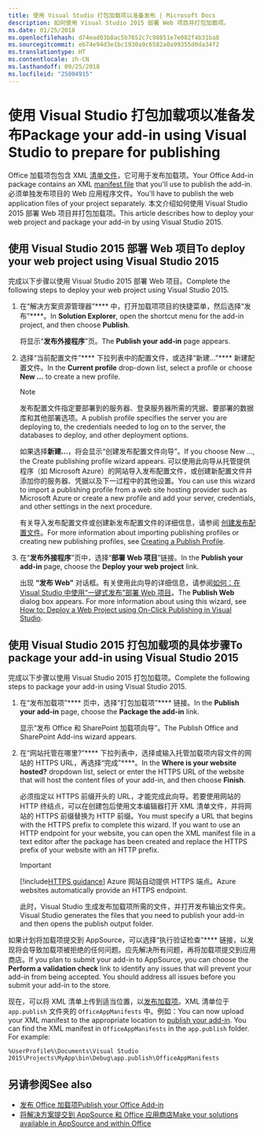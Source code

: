 ```yaml
---
title: 使用 Visual Studio 打包加载项以准备发布 | Microsoft Docs
description: 如何使用 Visual Studio 2015 部署 Web 项目并打包加载项。
ms.date: 01/25/2018
ms.openlocfilehash: d74ead03b8ac5b7652c7c98851e7e082f4b31ba8
ms.sourcegitcommit: eb74e94d3e1bc1930a9c6582a0a99355d0da34f2
ms.translationtype: HT
ms.contentlocale: zh-CN
ms.lasthandoff: 09/25/2018
ms.locfileid: "25004915"
---
```

# <a name="package-your-add-in-using-visual-studio-to-prepare-for-publishing"></a><span data-ttu-id="763f1-103">使用 Visual Studio 打包加载项以准备发布</span><span class="sxs-lookup"><span data-stu-id="763f1-103">Package your add-in using Visual Studio to prepare for publishing</span></span>

<span data-ttu-id="763f1-104">Office 加载项包包含 XML [清单文件](../develop/add-in-manifests.md)，它可用于发布加载项。</span><span class="sxs-lookup"><span data-stu-id="763f1-104">Your Office Add-in package contains an XML [manifest file](../develop/add-in-manifests.md) that you'll use to publish the add-in.</span></span> <span data-ttu-id="763f1-105">必须单独发布项目的 Web 应用程序文件。</span><span class="sxs-lookup"><span data-stu-id="763f1-105">You'll have to publish the web application files of your project separately.</span></span> <span data-ttu-id="763f1-106">本文介绍如何使用 Visual Studio 2015 部署 Web 项目并打包加载项。</span><span class="sxs-lookup"><span data-stu-id="763f1-106">This article describes how to deploy your web project and package your add-in by using Visual Studio 2015.</span></span>

## <a name="to-deploy-your-web-project-using-visual-studio-2015"></a><span data-ttu-id="763f1-107">使用 Visual Studio 2015 部署 Web 项目</span><span class="sxs-lookup"><span data-stu-id="763f1-107">To deploy your web project using Visual Studio 2015</span></span>

<span data-ttu-id="763f1-108">完成以下步骤以使用 Visual Studio 2015 部署 Web 项目。</span><span class="sxs-lookup"><span data-stu-id="763f1-108">Complete the following steps to deploy your web project using Visual Studio 2015.</span></span>

1. <span data-ttu-id="763f1-109">在“解决方案资源管理器”\*\*\*\* 中，打开加载项项目的快捷菜单，然后选择“发布”\*\*\*\*。</span><span class="sxs-lookup"><span data-stu-id="763f1-109">In  **Solution Explorer**, open the shortcut menu for the add-in project, and then choose  **Publish**.</span></span>
    
    <span data-ttu-id="763f1-110">将显示“**发布外接程序**”页。</span><span class="sxs-lookup"><span data-stu-id="763f1-110">The  **Publish your add-in** page appears.</span></span>
    
2. <span data-ttu-id="763f1-111">选择“当前配置文件”\*\*\*\* 下拉列表中的配置文件，或选择“新建…”\*\*\*\* 新建配置文件。</span><span class="sxs-lookup"><span data-stu-id="763f1-111">In the  **Current profile** drop-down list, select a profile or choose **New ...** to create a new profile.</span></span>
    
    > [!NOTE]
    > <span data-ttu-id="763f1-112">发布配置文件指定要部署到的服务器、登录服务器所需的凭据、要部署的数据库和其他部署选项。</span><span class="sxs-lookup"><span data-stu-id="763f1-112">A publish profile specifies the server you are deploying to, the credentials needed to log on to the server, the databases to deploy, and other deployment options.</span></span>

    <span data-ttu-id="763f1-113">如果选择**新建...**，将会显示“创建发布配置文件向导”。</span><span class="sxs-lookup"><span data-stu-id="763f1-113">If you choose  New ..., the  Create publishing profile wizard appears.</span></span> <span data-ttu-id="763f1-114">可以使用此向导从托管提供程序（如 Microsoft Azure）的网站导入发布配置文件，或创建新配置文件并添加你的服务器、凭据以及下一过程中的其他设置。</span><span class="sxs-lookup"><span data-stu-id="763f1-114">You can use this wizard to import a publishing profile from a web site hosting provider such as Microsoft Azure or create a new profile and add your server, credentials, and other settings in the next procedure.</span></span>
    
    <span data-ttu-id="763f1-115">有关导入发布配置文件或创建新发布配置文件的详细信息，请参阅 [创建发布配置文件](https://msdn.microsoft.com/library/dd465337.aspx#creating_a_profile)。</span><span class="sxs-lookup"><span data-stu-id="763f1-115">For more information about importing publishing profiles or creating new publishing profiles, see [Creating a Publish Profile](https://msdn.microsoft.com/library/dd465337.aspx#creating_a_profile).</span></span>
    
3. <span data-ttu-id="763f1-116">在“**发布外接程序**”页中，选择“**部署 Web 项目**”链接。</span><span class="sxs-lookup"><span data-stu-id="763f1-116">In the  **Publish your add-in** page, choose the **Deploy your web project** link.</span></span>
    
    <span data-ttu-id="763f1-p103">出现 **“发布 Web”** 对话框。有关使用此向导的详细信息，请参阅[如何：在 Visual Studio 中使用“一键式发布”部署 Web 项目](https://msdn.microsoft.com/library/dd465337.aspx)。</span><span class="sxs-lookup"><span data-stu-id="763f1-p103">The  **Publish Web** dialog box appears. For more information about using this wizard, see [How to: Deploy a Web Project using On-Click Publishing in Visual Studio](https://msdn.microsoft.com/library/dd465337.aspx).</span></span>
    

## <a name="to-package-your-add-in-using-visual-studio-2015"></a><span data-ttu-id="763f1-119">使用 Visual Studio 2015 打包加载项的具体步骤</span><span class="sxs-lookup"><span data-stu-id="763f1-119">To package your add-in using Visual Studio 2015</span></span>

<span data-ttu-id="763f1-120">完成以下步骤以使用 Visual Studio 2015 打包加载项。</span><span class="sxs-lookup"><span data-stu-id="763f1-120">Complete the following steps to package your add-in using Visual Studio 2015.</span></span>

1. <span data-ttu-id="763f1-121">在“发布加载项”\*\*\*\* 页中，选择“打包加载项”\*\*\*\* 链接。</span><span class="sxs-lookup"><span data-stu-id="763f1-121">In the **Publish your add-in** page, choose the **Package the add-in** link.</span></span>
    
    <span data-ttu-id="763f1-122">显示“发布 Office 和 SharePoint 加载项向导”。</span><span class="sxs-lookup"><span data-stu-id="763f1-122">The Publish Office and SharePoint Add-ins wizard appears.</span></span>
    
2. <span data-ttu-id="763f1-123">在“网站托管在哪里?”\*\*\*\* 下拉列表中，选择或输入托管加载项内容文件的网站的 HTTPS URL，再选择“完成”\*\*\*\*。</span><span class="sxs-lookup"><span data-stu-id="763f1-123">In the **Where is your website hosted?** dropdown list, select or enter the HTTPS URL of the website that will host the content files of your add-in, and then choose **Finish**.</span></span> 
    
    <span data-ttu-id="763f1-p104">必须指定以 HTTPS 前缀开头的 URL，才能完成此向导。若要使用网站的 HTTP 终结点，可以在创建包后使用文本编辑器打开 XML 清单文件，并将网站的 HTTPS 前缀替换为 HTTP 前缀。</span><span class="sxs-lookup"><span data-stu-id="763f1-p104">You must specify a URL that begins with the HTTPS prefix to complete this wizard. If you want to use an HTTP endpoint for your website, you can open the XML manifest file in a text editor after the package has been created and replace the HTTPS prefix of your website with an HTTP prefix.</span></span> 

    > [!IMPORTANT]
    > [!include[HTTPS guidance](../includes/https-guidance.md)]<span data-ttu-id="763f1-126"> Azure 网站自动提供 HTTPS 端点。</span><span class="sxs-lookup"><span data-stu-id="763f1-126">Azure websites automatically provide an HTTPS endpoint.</span></span>

    <span data-ttu-id="763f1-127">此时，Visual Studio 生成发布加载项所需的文件，并打开发布输出文件夹。</span><span class="sxs-lookup"><span data-stu-id="763f1-127">Visual Studio generates the files that you need to publish your add-in and then opens the publish output folder.</span></span> 
    
<span data-ttu-id="763f1-p105">如果计划将加载项提交到 AppSource，可以选择“执行验证检查”\*\*\*\* 链接，以发现将会导致加载项被拒绝的任何问题。应先解决所有问题，再将加载项提交到应用商店。</span><span class="sxs-lookup"><span data-stu-id="763f1-p105">If you plan to submit your add-in to AppSource, you can choose the **Perform a validation check** link to identify any issues that will prevent your add-in from being accepted. You should address all issues before you submit your add-in to the store.</span></span>

<span data-ttu-id="763f1-p106">现在，可以将 XML 清单上传到适当位置，以[发布加载项](../publish/publish.md)。XML 清单位于 `app.publish` 文件夹的 `OfficeAppManifests` 中。例如：</span><span class="sxs-lookup"><span data-stu-id="763f1-p106">You can now upload your XML manifest to the appropriate location to [publish your add-in](../publish/publish.md). You can find the XML manifest in `OfficeAppManifests` in the `app.publish` folder. For example:</span></span>

 `%UserProfile%\Documents\Visual Studio 2015\Projects\MyApp\bin\Debug\app.publish\OfficeAppManifests`


## <a name="see-also"></a><span data-ttu-id="763f1-133">另请参阅</span><span class="sxs-lookup"><span data-stu-id="763f1-133">See also</span></span>

- [<span data-ttu-id="763f1-134">发布 Office 加载项</span><span class="sxs-lookup"><span data-stu-id="763f1-134">Publish your Office Add-in</span></span>](../publish/publish.md)
- [<span data-ttu-id="763f1-135">将解决方案提交到 AppSource 和 Office 应用商店</span><span class="sxs-lookup"><span data-stu-id="763f1-135">Make your solutions available in AppSource and within Office</span></span>](https://docs.microsoft.com/office/dev/store/submit-to-the-office-store)
    
